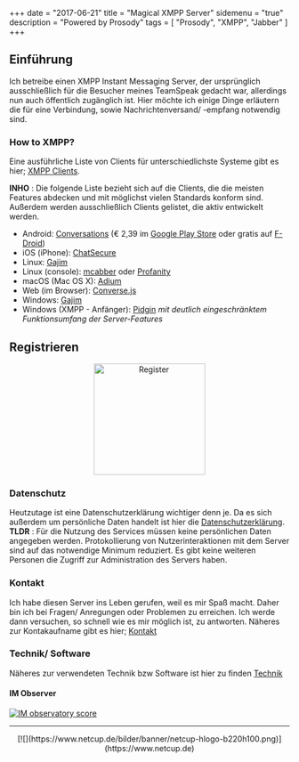 +++
date = "2017-06-21"
title = "Magical XMPP Server"
sidemenu = "true"
description = "Powered by Prosody"
tags = [ "Prosody", "XMPP", "Jabber" ]
+++
## Einführung
Ich betreibe einen XMPP Instant Messaging Server, der ursprünglich ausschließlich für die Besucher meines TeamSpeak gedacht war, allerdings nun auch öffentlich zugänglich ist. Hier möchte ich einige Dinge erläutern die für eine Verbindung, sowie Nachrichtenversand/ -empfang notwendig sind.

### How to XMPP?
Eine ausführliche Liste von Clients für unterschiedlichste Systeme gibt es hier; [XMPP Clients](https://xmpp.org/software/clients.html).  

**INHO** : Die folgende Liste bezieht sich auf die Clients, die die meisten Features abdecken und mit möglichst vielen Standards konform sind. Außerdem werden ausschließlich Clients gelistet, die aktiv entwickelt werden.

- Android: [Conversations](https://conversations.im/) (€ 2,39 im [Google Play Store](https://play.google.com/store/apps/details?id=eu.siacs.conversations&referrer=utm_source%3Dwebsite) oder gratis auf [F-Droid](https://f-droid.org/repository/browse%20/?fdid=eu.siacs.conversations))
- iOS (iPhone): [ChatSecure](https://itunes.apple.com/de/app/chatsecure-verschl%C3%BCsselter-nachrichtendienst/id464200063?mt=8)
- Linux: [Gajim](https://gajim.org/?lang=de)
- Linux (console): [mcabber](https://mcabber.com/) oder [Profanity](http://www.profanity.im/)
- macOS (Mac OS X): [Adium](https://adium.im/)
- Web (im Browser): [Converse.js](https://conversejs.org/)
- Windows: [Gajim](https://gajim.org/?lang=de)
- Windows (XMPP - Anfänger): [Pidgin](https://pidgin.im/) *mit deutlich eingeschränktem Funktionsumfang der Server-Features* 

## Registrieren
<center> <p>
<a href="/register/">
<img src="/images/register.png" alt="Register" style="width: 200px;"/>
</a></p>
</center>

### Datenschutz
Heutzutage ist eine Datenschutzerklärung wichtiger denn je. Da es sich außerdem um persönliche Daten handelt ist hier die [Datenschutzerklärung](/datenschutz/).  
**TLDR** : Für die Nutzung des Services müssen keine persönlichen Daten angegeben werden. Protokollierung von Nutzerinteraktionen mit dem Server sind auf das notwendige Minimum reduziert. Es gibt keine weiteren Personen die Zugriff zur Administration des Servers haben.

### Kontakt
Ich habe diesen Server ins Leben gerufen, weil es mir Spaß macht. Daher bin ich bei Fragen/ Anregungen oder Problemen zu erreichen. Ich werde dann versuchen, so schnell wie es mir möglich ist, zu antworten. Näheres zur Kontakaufname gibt es hier; [Kontakt](/contact/)

### Technik/ Software
Näheres zur verwendeten Technik bzw Software ist hier zu finden [Technik](/technik/)

#### IM Observer
<a href='https://check.messaging.one/result.php?domain=magicbroccoli.de&amp;type=client'>
  <img src='https://check.messaging.one/badge.php?domain=magicbroccoli.de' alt='IM observatory score' />
</a>

- - -

<center>[![](https://www.netcup.de/bilder/banner/netcup-hlogo-b220h100.png)](https://www.netcup.de)</center>
